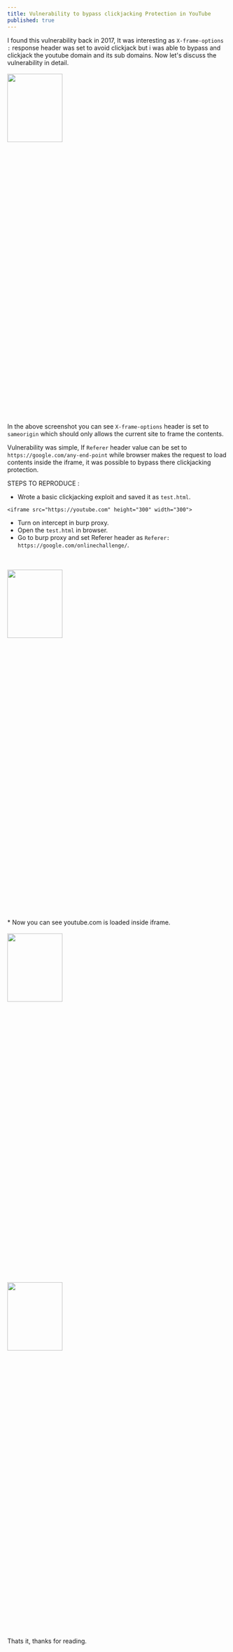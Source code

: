 ```yaml
---
title: Vulnerability to bypass clickjacking Protection in YouTube
published: true
---
```


I found this vulnerability back in 2017, It was interesting as `X-frame-options :` response header was set to avoid clickjack but i was able to bypass and clickjack the youtube domain and its sub domains. Now let's discuss the vulnerability in detail.
<br>
<br>
<img src="https://spidersec.ninja/postimg/p1/img1.png" height="20%" width="50%">
<br>
<br>
In the above screenshot you can see `X-frame-options` header is set to `sameorigin` which should only allows the current site to frame the contents.

Vulnerability was simple, If `Referer` header value can be set to `https://google.com/any-end-point` while browser makes the request to load contents inside the iframe, it was possible to bypass there clickjacking protection.

STEPS TO REPRODUCE :

* Wrote a basic clickjacking exploit and saved it as `test.html`.

`<iframe src="https://youtube.com" height="300" width="300">`

* Turn on intercept in burp proxy.
* Open the `test.html` in browser.
* Go to burp proxy and set Referer header as `Referer: https://google.com/onlinechallenge/`.
<br>
<br>
<img src="https://spidersec.ninja/postimg/p1/img2.png" height="20%" width="50%">
<br>
<br>
* Now you can see youtube.com is loaded inside iframe.
<br>
<br>
<img src="https://spidersec.ninja/postimg/p1/img3.png" height="20%" width="50%">
<br>
<br>
<img src="https://spidersec.ninja/postimg/p1/img4.png" height="20%" width="50%">
<br>
<br>

Thats it, thanks for reading.
